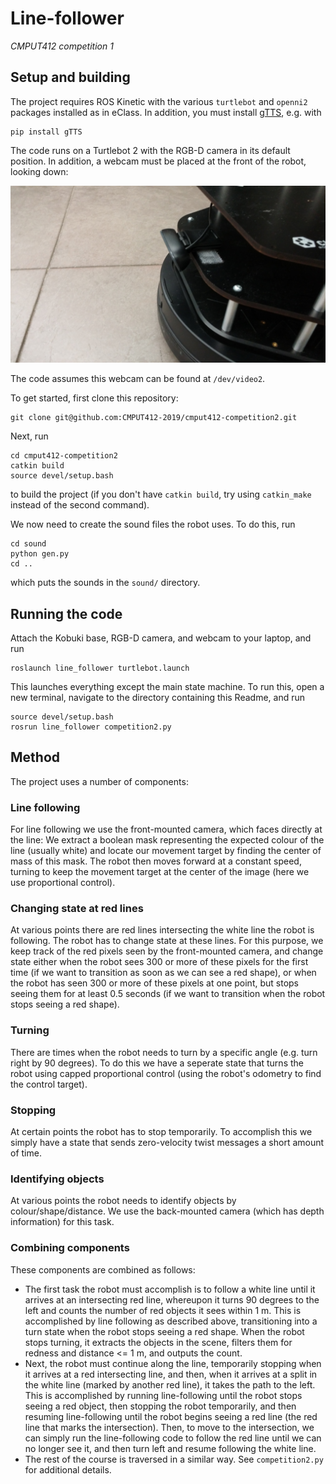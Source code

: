 # Line-follower

*CMPUT412 competition 1*

## Setup and building

The project requires ROS Kinetic with the various `turtlebot` and `openni2` packages installed as in eClass. In addition, you must install [gTTS](https://github.com/pndurette/gTTS), e.g. with

    pip install gTTS

The code runs on a Turtlebot 2 with the RGB-D camera in its default position. In addition, a webcam must be placed at the front of the robot, looking down:

![](images/usb-cam.jpg)

The code assumes this webcam can be found at `/dev/video2`.

To get started, first clone this repository:

    git clone git@github.com:CMPUT412-2019/cmput412-competition2.git

Next, run

    cd cmput412-competition2
    catkin build
    source devel/setup.bash

to build the project (if you don't have `catkin build`, try using `catkin_make` instead of the second command).

We now need to create the sound files the robot uses. To do this, run

    cd sound
    python gen.py
    cd ..

which puts the sounds in the `sound/` directory.

## Running the code

Attach the Kobuki base, RGB-D camera, and webcam to your laptop, and run

    roslaunch line_follower turtlebot.launch

This launches everything except the main state machine. To run this, open a new terminal, navigate to the directory containing this Readme, and run

    source devel/setup.bash
    rosrun line_follower competition2.py

## Method

The project uses a number of components:

### Line following
For line following we use the front-mounted camera, which faces directly at the line: We extract a boolean mask
representing the expected colour of the line (usually white) and locate our movement target by finding the center
of mass of this mask. The robot then moves forward at a constant speed, turning to keep the movement target at the
center of the image (here we use proportional control).

### Changing state at red lines
At various points there are red lines intersecting the white line the robot is following. The robot has to change state
at these lines. For this purpose, we keep track of the red pixels seen by the front-mounted camera, and change state
either when the robot sees 300 or more of these pixels for the first time (if we want to transition as soon as we can
see a red shape), or when the robot has seen 300 or more of these pixels at one point, but stops seeing them for at
least 0.5 seconds (if we want to transition when the robot stops seeing a red shape).

### Turning
There are times when the robot needs to turn by a specific angle (e.g. turn right by 90 degrees). To do this we have a
seperate state that turns the robot using capped proportional control (using the robot's odometry to find the control
target).

### Stopping
At certain points the robot has to stop temporarily. To accomplish this we simply have a state that sends zero-velocity
twist messages a short amount of time.

### Identifying objects
At various points the robot needs to identify objects by colour/shape/distance. We use the back-mounted camera (which
has depth information) for this task.

### Combining components
These components are combined as follows:
* The first task the robot must accomplish is to follow a white line until it arrives at an intersecting red line,
whereupon it turns 90 degrees to the left and counts the number of red objects it sees within 1 m. This is
accomplished by line following as described above, transitioning into a turn state when the robot stops seeing a red
shape. When the robot stops turning, it extracts the objects in the scene, filters them for redness and distance <= 1 m,
and outputs the count.
* Next, the robot must continue along the line, temporarily stopping when it arrives at a red intersecting line, and
then, when it arrives at a split in the white line (marked by another red line), it takes the path to the left. This
is accomplished by running line-following until the robot stops seeing a red object, then stopping the robot temporarily,
and then resuming line-following until the robot begins seeing a red line (the red line that marks the intersection).
Then, to move to the intersection, we can simply run the line-following code to follow the red line until we can no
longer see it, and then turn left and resume following the white line.
* The rest of the course is traversed in a similar way. See `competition2.py` for additional details.